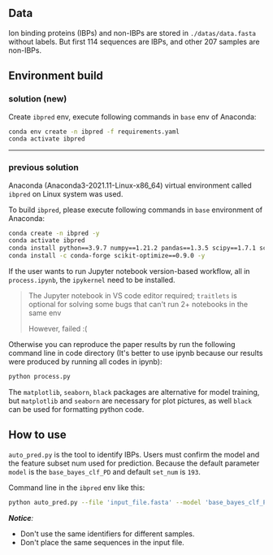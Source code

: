 ## Data

Ion binding proteins (IBPs) and non-IBPs are stored in `./datas/data.fasta` without labels. But first 114 sequences are IBPs, and other 207 samples are non-IBPs.

## Environment build

### solution (new)

Create `ibpred` env, execute following commands in `base` env of Anaconda:

```bash
conda env create -n ibpred -f requirements.yaml
conda activate ibpred
```
-----------
### previous solution

Anaconda (Anaconda3-2021.11-Linux-x86_64) virtual environment called `ibpred` on Linux system was used.

To build `ibpred`, please execute following commands in `base`  environment of Anaconda:

```bash
conda create -n ibpred -y
conda activate ibpred
conda install python==3.9.7 numpy==1.21.2 pandas==1.3.5 scipy==1.7.1 scikit-learn==1.0.1 tenacity==8.0.1 matplotlib==3.4.3 seaborn==0.11.1 ipykernel==6.4.1 traitlets==4.3.3 black -y
conda install -c conda-forge scikit-optimize==0.9.0 -y
```

If the user wants to run Jupyter notebook version-based workflow, all in `process.ipynb`, the `ipykernel` need to be installed.

> The Jupyter notebook in VS code editor required; `traitlets` is optional for solving some bugs that can't run 2+ notebooks in the same env 
>
> However, failed :(

Otherwise you can reproduce the paper results by run the following command line in code directory (It's better to use ipynb because our results were produced by running all codes in ipynb):

```bash
python process.py
```

The `matplotlib`, `seaborn`, `black` packages are alternative for model training, but `matplotlib` and `seaborn` are necessary for plot pictures, as well `black` can be used for formatting python code.



## How to use

`auto_pred.py` is the tool to identify IBPs. Users must confirm the model and the feature subset num used for prediction. Because the default parameter `model` is the `base_bayes_clf_PD` and default `set_num` is `193`.

Command line in the `ibpred` env like this:

```bash
python auto_pred.py --file 'input_file.fasta' --model 'base_bayes_clf_PD' --set_num 193 --out 'result.csv'
```

***Notice**:* 

- Don't use the same identifiers for different samples.
- Don't place the same sequences in the input file.
